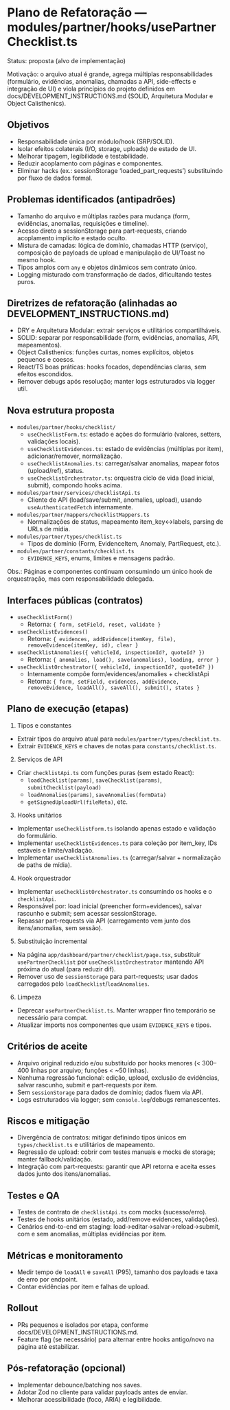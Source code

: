 # Plano de Refatoração — modules/partner/hooks/usePartnerChecklist.ts

Status: proposta (alvo de implementação)

Motivação: o arquivo atual é grande, agrega múltiplas responsabilidades (formulário, evidências, anomalias, chamadas a API, side-effects e integração de UI) e viola princípios do projeto definidos em docs/DEVELOPMENT_INSTRUCTIONS.md (SOLID, Arquitetura Modular e Object Calisthenics).

## Objetivos
- Responsabilidade única por módulo/hook (SRP/SOLID).
- Isolar efeitos colaterais (I/O, storage, uploads) de estado de UI.
- Melhorar tipagem, legibilidade e testabilidade.
- Reduzir acoplamento com páginas e componentes.
- Eliminar hacks (ex.: sessionStorage ‘loaded_part_requests’) substituindo por fluxo de dados formal.

## Problemas identificados (antipadrões)
- Tamanho do arquivo e múltiplas razões para mudança (form, evidências, anomalias, requisições e timeline).
- Acesso direto a sessionStorage para part-requests, criando acoplamento implícito e estado oculto.
- Mistura de camadas: lógica de domínio, chamadas HTTP (serviço), composição de payloads de upload e manipulação de UI/Toast no mesmo hook.
- Tipos amplos com `any` e objetos dinâmicos sem contrato único.
- Logging misturado com transformação de dados, dificultando testes puros.

## Diretrizes de refatoração (alinhadas ao DEVELOPMENT_INSTRUCTIONS.md)
- DRY e Arquitetura Modular: extrair serviços e utilitários compartilháveis.
- SOLID: separar por responsabilidade (form, evidências, anomalias, API, mapeamentos).
- Object Calisthenics: funções curtas, nomes explícitos, objetos pequenos e coesos.
- React/TS boas práticas: hooks focados, dependências claras, sem efeitos escondidos.
- Remover debugs após resolução; manter logs estruturados via logger util.

## Nova estrutura proposta

- `modules/partner/hooks/checklist/`
  - `useChecklistForm.ts`: estado e ações do formulário (valores, setters, validações locais).
  - `useChecklistEvidences.ts`: estado de evidências (múltiplas por item), adicionar/remover, normalização.
  - `useChecklistAnomalies.ts`: carregar/salvar anomalias, mapear fotos (upload/ref), status.
  - `useChecklistOrchestrator.ts`: orquestra ciclo de vida (load inicial, submit), compondo hooks acima.
- `modules/partner/services/checklistApi.ts`
  - Cliente de API (load/save/submit, anomalies, upload), usando `useAuthenticatedFetch` internamente.
- `modules/partner/mappers/checklistMappers.ts`
  - Normalizações de status, mapeamento item_key<->labels, parsing de URLs de mídia.
- `modules/partner/types/checklist.ts`
  - Tipos de domínio (Form, EvidenceItem, Anomaly, PartRequest, etc.).
- `modules/partner/constants/checklist.ts`
  - `EVIDENCE_KEYS`, enums, limites e mensagens padrão.

Obs.: Páginas e componentes continuam consumindo um único hook de orquestração, mas com responsabilidade delegada.

## Interfaces públicas (contratos)

- `useChecklistForm()`
  - Retorna: `{ form, setField, reset, validate }`
- `useChecklistEvidences()`
  - Retorna: `{ evidences, addEvidence(itemKey, file), removeEvidence(itemKey, id), clear }`
- `useChecklistAnomalies({ vehicleId, inspectionId?, quoteId? })`
  - Retorna: `{ anomalies, load(), save(anomalies), loading, error }`
- `useChecklistOrchestrator({ vehicleId, inspectionId?, quoteId? })`
  - Internamente compõe form/evidences/anomalies + checklistApi
  - Retorna: `{ form, setField, evidences, addEvidence, removeEvidence, loadAll(), saveAll(), submit(), states }`

## Plano de execução (etapas)

1) Tipos e constantes
- Extrair tipos do arquivo atual para `modules/partner/types/checklist.ts`.
- Extrair `EVIDENCE_KEYS` e chaves de notas para `constants/checklist.ts`.

2) Serviços de API
- Criar `checklistApi.ts` com funções puras (sem estado React):
  - `loadChecklist(params)`, `saveChecklist(params)`, `submitChecklist(payload)`
  - `loadAnomalies(params)`, `saveAnomalies(formData)`
  - `getSignedUploadUrl(fileMeta)`, etc.

3) Hooks unitários
- Implementar `useChecklistForm.ts` isolando apenas estado e validação do formulário.
- Implementar `useChecklistEvidences.ts` para coleção por item_key, IDs estáveis e limite/validação.
- Implementar `useChecklistAnomalies.ts` (carregar/salvar + normalização de paths de mídia).

4) Hook orquestrador
- Implementar `useChecklistOrchestrator.ts` consumindo os hooks e o `checklistApi`.
- Responsável por: load inicial (preencher form+evidences), salvar rascunho e submit; sem acessar sessionStorage.
- Repassar part-requests via API (carregamento vem junto dos itens/anomalias, sem sessão).

5) Substituição incremental
- Na página `app/dashboard/partner/checklist/page.tsx`, substituir `usePartnerChecklist` por `useChecklistOrchestrator` mantendo API próxima do atual (para reduzir dif).
- Remover uso de `sessionStorage` para part-requests; usar dados carregados pelo `loadChecklist`/`loadAnomalies`.

6) Limpeza
- Deprecar `usePartnerChecklist.ts`. Manter wrapper fino temporário se necessário para compat.
- Atualizar imports nos componentes que usam `EVIDENCE_KEYS` e tipos.

## Critérios de aceite
- Arquivo original reduzido e/ou substituído por hooks menores (< 300–400 linhas por arquivo; funções < ~50 linhas).
- Nenhuma regressão funcional: edição, upload, exclusão de evidências, salvar rascunho, submit e part-requests por item.
- Sem `sessionStorage` para dados de domínio; dados fluem via API.
- Logs estruturados via logger; sem `console.log`/debugs remanescentes.

## Riscos e mitigação
- Divergência de contratos: mitigar definindo tipos únicos em `types/checklist.ts` e utilitários de mapeamento.
- Regressão de upload: cobrir com testes manuais e mocks de storage; manter fallback/validação.
- Integração com part-requests: garantir que API retorna e aceita esses dados junto dos itens/anomalias.

## Testes e QA
- Testes de contrato de `checklistApi.ts` com mocks (sucesso/erro).
- Testes de hooks unitários (estado, add/remove evidences, validações).
- Cenários end-to-end em staging: load→editar→salvar→reload→submit, com e sem anomalias, múltiplas evidências por item.

## Métricas e monitoramento
- Medir tempo de `loadAll` e `saveAll` (P95), tamanho dos payloads e taxa de erro por endpoint.
- Contar evidências por item e falhas de upload.

## Rollout
- PRs pequenos e isolados por etapa, conforme docs/DEVELOPMENT_INSTRUCTIONS.md.
- Feature flag (se necessário) para alternar entre hooks antigo/novo na página até estabilizar.

## Pós-refatoração (opcional)
- Implementar debounce/batching nos saves.
- Adotar Zod no cliente para validar payloads antes de enviar.
- Melhorar acessibilidade (foco, ARIA) e legibilidade.

